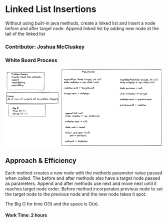 # Linked List Insertions

Without using built-in java methods, create a linked list and insert a node before and after target node. Append linked list by adding new node at the tail of the linked list

### Contributor: Joshua McCluskey

### White Board Process

![Whiteboard Array Reverse](img/linked-list-insertions.png)

## Approach & Efficiency

Each method creates a new node with the methods parameter value passed when called. The before and after methods also have a target node passed as parameters. Append and after methods use next and move next until it reaches target node order. Before method incorperates previous node to set the target node to the previous node and the new node takes it spot.

The Big O for time O(1) and the space is O(n).

#### Work Time: 2 hours
